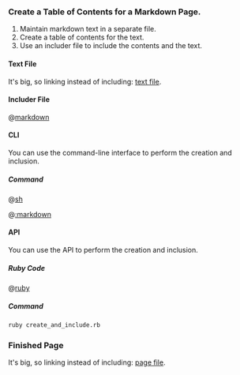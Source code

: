### Create a Table of Contents for a Markdown Page.

1.  Maintain markdown text in a separate file.
2.  Create a table of contents for the text.
3.  Use an includer file to include the contents and the text.

#### Text File

It's big, so linking instead of including:  [text file](text.md).

#### Includer File

@[markdown](includer.md)

#### CLI

You can use the command-line interface to perform the creation and inclusion.

##### Command

@[sh](create_and_include.sh)

@[:markdown](../../pristine.md)

#### API

You can use the API to perform the creation and inclusion.

##### Ruby Code

@[ruby](create_and_include.rb)

##### Command

```sh
ruby create_and_include.rb
```

### Finished Page
            
It's big, so linking instead of including:  [page file](page.md).

